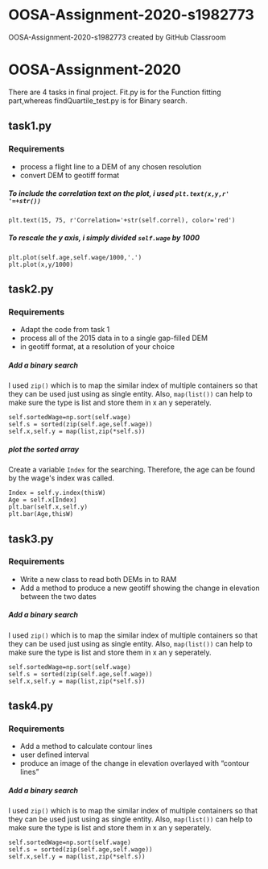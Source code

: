 # OOSA-Assignment-2020-s1982773
OOSA-Assignment-2020-s1982773 created by GitHub Classroom

# OOSA-Assignment-2020

There are 4 tasks in final project. Fit.py is for the Function fitting part,whereas findQuartile_test.py is for Binary search.

## task1.py
### Requirements
* process a flight line to a DEM of any chosen resolution 
* convert DEM to geotiff format 


##### To include the correlation text on the plot, i used `plt.text(x,y,r' '=+str())`
    
    
    plt.text(15, 75, r'Correlation='+str(self.correl), color='red')
  
##### To rescale the y axis, i simply divided `self.wage` by 1000
    
    
    plt.plot(self.age,self.wage/1000,'.')
    plt.plot(x,y/1000)
    

    

## task2.py
### Requirements
 * Adapt the code from task 1 
 * process all of the 2015 data in to a single gap-filled DEM
 * in geotiff format, at a resolution of your choice

##### Add a binary search
I used `zip()` which is to map the similar index of multiple containers so that they can be used just using as single entity.
Also, `map(list())` can help to make sure the type is list and store them in x an y seperately.


    self.sortedWage=np.sort(self.wage)
    self.s = sorted(zip(self.age,self.wage))
    self.x,self.y = map(list,zip(*self.s))



##### plot the sorted array
Create a variable `Index` for the searching.
Therefore, the age can be found by the wage's index was called.


    Index = self.y.index(thisW)
    Age = self.x[Index]
    plt.bar(self.x,self.y)
    plt.bar(Age,thisW)


## task3.py
### Requirements
 * Write a new class to read both DEMs in to RAM 
 * Add a method to produce a new geotiff showing the change in elevation between the two dates

##### Add a binary search
I used `zip()` which is to map the similar index of multiple containers so that they can be used just using as single entity.
Also, `map(list())` can help to make sure the type is list and store them in x an y seperately.


    self.sortedWage=np.sort(self.wage)
    self.s = sorted(zip(self.age,self.wage))
    self.x,self.y = map(list,zip(*self.s))



## task4.py
### Requirements
 * Add a method to calculate contour lines	  
 * user defined interval
 * produce an image of the change in elevation overlayed with “contour lines”	

##### Add a binary search
I used `zip()` which is to map the similar index of multiple containers so that they can be used just using as single entity.
Also, `map(list())` can help to make sure the type is list and store them in x an y seperately.


    self.sortedWage=np.sort(self.wage)
    self.s = sorted(zip(self.age,self.wage))
    self.x,self.y = map(list,zip(*self.s))
